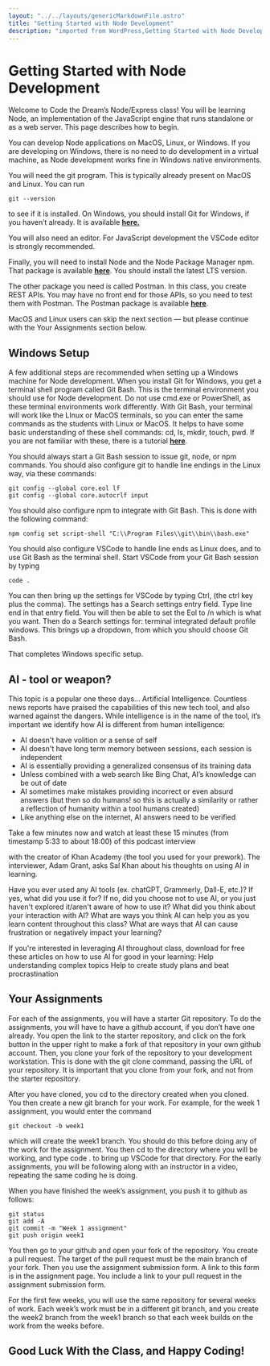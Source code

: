 ```yaml
---     
layout: "../../layouts/genericMarkdownFile.astro"     
title: "Getting Started with Node Development"     
description: "imported from WordPress,Getting Started with Node Development"     
---
```


# Getting Started with Node Development

Welcome to Code the Dream’s Node/Express class! You will be learning Node, an implementation of the JavaScript engine that runs standalone or as a web server. This page describes how to begin.

You can develop Node applications on MacOS, Linux, or Windows. If you are developing on Windows, there is no need to do development in a virtual machine, as Node development works fine in Windows native environments.

You will need the git program. This is typically already present on MacOS and Linux. You can run

```
git --version
```

to see if it is installed. On Windows, you should install Git for Windows, if you haven’t already. It is available **[here.](https://gitforwindows.org/)** 

You will also need an editor. For JavaScript development the VSCode editor is strongly recommended.

Finally, you will need to install Node and the Node Package Manager npm. That package is available **[here](https://nodejs.org/en/download/)**. You should install the latest LTS version.

The other package you need is called Postman. In this class, you create REST APIs. You may have no front end for those APIs, so you need to test them with Postman. The Postman package is available **[here](https://www.postman.com/downloads/)**.

MacOS and Linux users can skip the next section — but please continue with the Your Assignments section below.

## Windows Setup

A few additional steps are recommended when setting up a Windows machine for Node development. When you install Git for Windows, you get a terminal shell program called Git Bash. This is the terminal environment you should use for Node development. Do not use cmd.exe or PowerShell, as these terminal environments work differently. With Git Bash, your terminal will work like the LInux or MacOS terminals, so you can enter the same commands as the students with Linux or MacOS. It helps to have some basic understanding of these shell commands: cd, ls, mkdir, touch, pwd. If you are not familiar with these, there is a tutorial **[here](https://ubuntu.com/tutorials/command-line-for-beginners#1-overview)**.

You should always start a Git Bash session to issue git, node, or npm commands. You should also configure git to handle line endings in the Linux way, via these commands:

```
git config --global core.eol lf
git config --global core.autocrlf input
```

You should also configure npm to integrate with Git Bash. This is done with the following command:

```
npm config set script-shell "C:\\Program Files\\git\\bin\\bash.exe"
```

You should also configure VSCode to handle line ends as Linux does, and to use Git Bash as the terminal shell. Start VSCode from your Git Bash session by typing

```
code .
```

You can then bring up the settings for VSCode by typing Ctrl, (the ctrl key plus the comma). The settings has a Search settings entry field. Type line end in that entry field. You will then be able to set the Eol to /n which is what you want. Then do a Search settings for: terminal integrated default profile windows. This brings up a dropdown, from which you should choose Git Bash.

That completes Windows specific setup.


## AI - tool or weapon?

This topic is a popular one these days... Artificial Intelligence. Countless news reports have praised the capabilities of this new tech tool, and also warned against the dangers. While intelligence is in the name of the tool, it’s important we identify how AI is different from human intelligence:

- AI doesn't have volition or a sense of self
- AI doesn't have long term memory between sessions, each session is independent
- AI is essentially providing a generalized consensus of its training data
- Unless combined with a web search like Bing Chat, AI’s knowledge can be out of date
- AI sometimes make mistakes providing incorrect or even absurd answers (but then so do humans! so this is actually a similarity or rather a reflection of humanity within a tool humans created)
- Like anything else on the internet, AI answers need to be verified

Take a few minutes now and watch at least these 15 minutes (from timestamp 5:33 to about 18:00) of this podcast interview

 with the creator of Khan Academy (the tool you used for your prework). The interviewer, Adam Grant, asks Sal Khan about his thoughts on using AI in learning.

Have you ever used any AI tools (ex. chatGPT, Grammerly, Dall-E, etc.)? If yes, what did you use it for? If no, did you choose not to use AI, or you just haven't explored it/aren't aware of how to use it?
What did you think about your interaction with AI?
What are ways you think AI can help you as you learn content throughout this class?
What are ways that AI can cause frustration or negatively impact your learning?

If you're interested in leveraging AI throughout class, download for free these articles on how to use AI for good in your learning:
Help understanding complex topics
Help to create study plans and beat procrastination


## Your Assignments

For each of the assignments, you will have a starter Git repository. To do the assignments, you will have to have a github account, if you don’t have one already. You open the link to the starter repository, and click on the fork button in the upper right to make a fork of that repository in your own github account. Then, you clone your fork of the repository to your development workstation. This is done with the git clone command, passing the URL of your repository. It is important that you clone from your fork, and not from the starter repository.

After you have cloned, you cd to the directory created when you cloned. You then create a new git branch for your work. For example, for the week 1 assignment, you would enter the command

```
git checkout -b week1
```

which will create the week1 branch. You should do this before doing any of the work for the assignment. You then cd to the directory where you will be working, and type code . to bring up VSCode for that directory. For the early assignments, you will be following along with an instructor in a video, repeating the same coding he is doing.

When you have finished the week’s assignment, you push it to github as follows:

```
git status
git add -A
git commit -m "Week 1 assignment"
git push origin week1
```

You then go to your github and open your fork of the repository. You create a pull request. The target of the pull request must be the main branch of your fork. Then you use the assignment submission form. A link to this form is in the assignment page. You include a link to your pull request in the assignment submission form.

For the first few weeks, you will use the same repository for several weeks of work. Each week’s work must be in a different git branch, and you create the week2 branch from the week1 branch so that each week builds on the work from the weeks before.

## Good Luck With the Class, and Happy Coding!